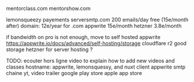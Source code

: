 mentorclass.com
mentorshow.com

lemonsqueezy payements
serversmtp.com 200 emails/day free (15e/month after)
domain: 12e/year for .com
appwrite 15e/month
hetzner 3.8e/month

if bandwidth on pro is not enough, move to self hosted appwrite https://appwrite.io/docs/advanced/self-hosting/storage
cloudflare r2 good storage
hetzner for server hosting ?

TODO:
ecouter hors ligne
video to explain how to add new videos and classes
hostname: appwrite, lemonsquessy, and nuxt client
appwrite smtp
chaine yt, video trailer
google play store
apple app store
